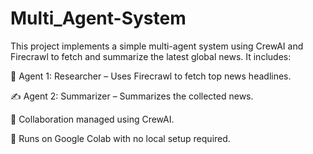 # Multi_Agent-System
This project implements a simple multi-agent system using CrewAI and Firecrawl to fetch and summarize the latest global news. It includes:

🧠 Agent 1: Researcher – Uses Firecrawl to fetch top news headlines.

✍️ Agent 2: Summarizer – Summarizes the collected news.

🔁 Collaboration managed using CrewAI.

🚀 Runs on Google Colab with no local setup required.
